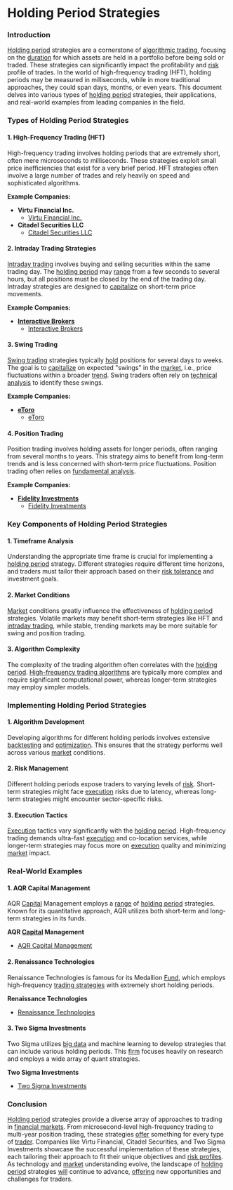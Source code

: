# Holding Period Strategies

### Introduction
[Holding period](../h/holding_period.md) strategies are a cornerstone of [algorithmic trading](../a/algorithmic_trading.md), focusing on the [duration](../d/duration.md) for which assets are held in a portfolio before being sold or traded. These strategies can significantly impact the profitability and [risk](../r/risk.md) profile of trades. In the world of high-frequency trading (HFT), holding periods may be measured in milliseconds, while in more traditional approaches, they could span days, months, or even years. This document delves into various types of [holding period](../h/holding_period.md) strategies, their applications, and real-world examples from leading companies in the field.

### Types of Holding Period Strategies

#### 1. High-Frequency Trading (HFT)
High-frequency trading involves holding periods that are extremely short, often mere microseconds to milliseconds. These strategies exploit small price inefficiencies that exist for a very brief period. HFT strategies often involve a large number of trades and rely heavily on speed and sophisticated algorithms.

**Example Companies:**
- **Virtu Financial Inc.** 
  - [Virtu Financial Inc.](https://www.virtu.com/)
- **Citadel Securities LLC**
  - [Citadel Securities LLC](https://www.citadelsecurities.com/)

#### 2. Intraday Trading Strategies
[Intraday trading](../i/intraday_trading.md) involves buying and selling securities within the same trading day. The [holding period](../h/holding_period.md) may [range](../r/range.md) from a few seconds to several hours, but all positions must be closed by the end of the trading day. Intraday strategies are designed to [capitalize](../c/capitalize.md) on short-term price movements.

**Example Companies:**
- **[Interactive Brokers](../i/interactive_brokers.md)**
  - [Interactive Brokers](https://www.interactivebrokers.com/)

#### 3. Swing Trading
[Swing trading](../s/swing_trading.md) strategies typically [hold](../h/hold.md) positions for several days to weeks. The goal is to [capitalize](../c/capitalize.md) on expected "swings" in the [market](../m/market.md), i.e., price fluctuations within a broader [trend](../t/trend.md). Swing traders often rely on [technical analysis](../t/technical_analysis.md) to identify these swings.

**Example Companies:**
- **[eToro](../e/etoro.md)**
  - [eToro](https://www.etoro.com/)

#### 4. Position Trading
Position trading involves holding assets for longer periods, often ranging from several months to years. This strategy aims to benefit from long-term trends and is less concerned with short-term price fluctuations. Position trading often relies on [fundamental analysis](../f/fundamental_analysis.md).

**Example Companies:**
- **[Fidelity Investments](../f/fidelity_investments.md)**
  - [Fidelity Investments](https://www.fidelity.com/)

### Key Components of Holding Period Strategies

#### 1. Timeframe Analysis
Understanding the appropriate time frame is crucial for implementing a [holding period](../h/holding_period.md) strategy. Different strategies require different time horizons, and traders must tailor their approach based on their [risk tolerance](../r/risk_tolerance.md) and investment goals.

#### 2. Market Conditions
[Market](../m/market.md) conditions greatly influence the effectiveness of [holding period](../h/holding_period.md) strategies. Volatile markets may benefit short-term strategies like HFT and [intraday trading](../i/intraday_trading.md), while stable, trending markets may be more suitable for swing and position trading.

#### 3. Algorithm Complexity
The complexity of the trading algorithm often correlates with the [holding period](../h/holding_period.md). [High-frequency trading algorithms](../h/high-frequency_trading_algorithms.md) are typically more complex and require significant computational power, whereas longer-term strategies may employ simpler models.

### Implementing Holding Period Strategies

#### 1. Algorithm Development
Developing algorithms for different holding periods involves extensive [backtesting](../b/backtesting.md) and [optimization](../o/optimization.md). This ensures that the strategy performs well across various [market](../m/market.md) conditions.

#### 2. Risk Management
Different holding periods expose traders to varying levels of [risk](../r/risk.md). Short-term strategies might face [execution](../e/execution.md) risks due to latency, whereas long-term strategies might encounter sector-specific risks.

#### 3. Execution Tactics
[Execution](../e/execution.md) tactics vary significantly with the [holding period](../h/holding_period.md). High-frequency trading demands ultra-fast [execution](../e/execution.md) and co-location services, while longer-term strategies may focus more on [execution](../e/execution.md) quality and minimizing [market](../m/market.md) impact.

### Real-World Examples

#### 1. AQR Capital Management
AQR [Capital](../c/capital.md) Management employs a [range](../r/range.md) of [holding period](../h/holding_period.md) strategies. Known for its quantitative approach, AQR utilizes both short-term and long-term strategies in its funds.

**AQR [Capital](../c/capital.md) Management**
- [AQR Capital Management](https://www.aqr.com/)

#### 2. Renaissance Technologies
Renaissance Technologies is famous for its Medallion [Fund](../f/fund.md), which employs high-frequency [trading strategies](../t/trading_strategies.md) with extremely short holding periods.

**Renaissance Technologies**
- [Renaissance Technologies](https://www.rentec.com/)

#### 3. Two Sigma Investments
Two Sigma utilizes [big data](../b/big_data_in_trading.md) and machine learning to develop strategies that can include various holding periods. This [firm](../f/firm.md) focuses heavily on research and employs a wide array of quant strategies.

**Two Sigma Investments**
- [Two Sigma Investments](https://www.twosigma.com/)

### Conclusion
[Holding period](../h/holding_period.md) strategies provide a diverse array of approaches to trading in [financial markets](../f/financial_market.md). From microsecond-level high-frequency trading to multi-year position trading, these strategies [offer](../o/offer.md) something for every type of [trader](../t/trader.md). Companies like Virtu Financial, Citadel Securities, and Two Sigma Investments showcase the successful implementation of these strategies, each tailoring their approach to fit their unique objectives and [risk profiles](../r/risk_profiles.md). As technology and [market](../m/market.md) understanding evolve, the landscape of [holding period](../h/holding_period.md) strategies [will](../w/will.md) continue to advance, [offering](../o/offering.md) new opportunities and challenges for traders.